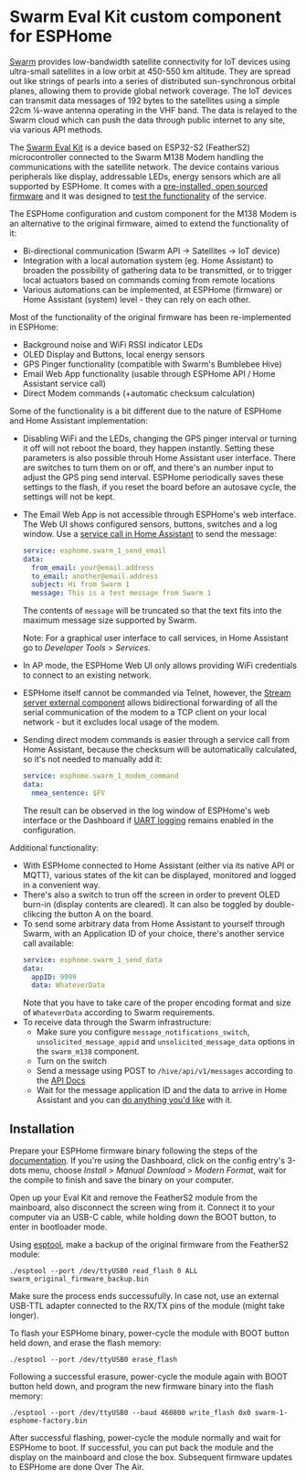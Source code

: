 # Swarm Eval Kit custom component for ESPHome

[Swarm](https://swarm.space/) provides low-bandwidth satellite connectivity for IoT devices using ultra-small satellites in a low orbit at 450-550 km altitude. They are spread out like strings of pearls into a series of distributed sun-synchronous orbital planes, allowing them to provide global network coverage. The IoT devices can transmit data messages of 192 bytes to the satellites using a simple 22cm ¼-wave antenna operating in the VHF band. The data is relayed to the Swarm cloud which can push the data through public internet to any site, via various API methods.

The [Swarm Eval Kit](https://swarm.space/product/swarm-eval-kit/) is a device based on ESP32-S2 (FeatherS2) microcontroller connected to the Swarm M138 Modem handling the communications with the satellite network. The device contains various peripherals like display, addressable LEDs, energy sensors which are all supported by ESPHome.
It comes with a [pre-installed, open sourced firmware](https://github.com/Swarm-Technologies/Getting-Started) and it was designed to [test the functionality](https://swarm.space/swarm-eval-kit-quickstart-guide/) of the service.

The ESPHome configuration and custom component for the M138 Modem is an alternative to the original firmware, aimed to extend the functionality of it:

 - Bi-directional communication (Swarm API -> Satellites -> IoT device)
 - Integration with a local automation system (eg. Home Assistant) to broaden the possibility of gathering data to be transmitted, or to trigger local actuators based on commands coming from remote locations
 - Various automations can be implemented, at ESPHome (firmware) or Home Assistant (system) level - they can rely on each other.

Most of the functionality of the original firmware has been re-implemented in ESPHome:

 - Background noise and WiFi RSSI indicator LEDs
 - OLED Display and Buttons, local energy sensors
 - GPS Pinger functionality (compatible with Swarm's Bumblebee Hive)
 - Email Web App functionality (usable through ESPHome API / Home Assistant service call)
 - Direct Modem commands (+automatic checksum calculation)

Some of the functionality is a bit different due to the nature of ESPHome and Home Assistant implementation:

 - Disabling WiFi and the LEDs, changing the GPS pinger interval or turning it off will not reboot the board, they happen instantly. Setting these parameters is also possible throuh Home Assistant user interface. There are switches to turn them on or off, and there's an number input to adjust the GPS ping send interval. ESPHome periodically saves these settings to the flash, if you reset the board before an autosave cycle, the settings will not be kept.
 - The Email Web App is not accessible through ESPHome's web interface. The Web UI shows configured sensors, buttons, switches and a log window. Use a [service call in Home Assistant](https://www.home-assistant.io/docs/scripts/service-calls/) to send the message:
 
    ```yaml
    service: esphome.swarm_1_send_email
    data:
      from_email: your@email.address
      to_email: another@email.address
      subject: Hi from Swarm 1
      message: This is a test message from Swarm 1
    ```
    The contents of `message` will be truncated so that the text fits into the maximum message size supported by Swarm.
    
    Note: For a graphical user interface to call services, in Home Assistant go to _Developer Tools_ > _Services_.
 
 - In AP mode, the ESPHome Web UI only allows providing WiFi credentials to connect to an existing network.
 - ESPHome itself cannot be commanded via Telnet, however, the [Stream server external component](https://github.com/oxan/esphome-stream-server) allows bidirectional forwarding of all the serial communication of the modem to a TCP client on your local network - but it excludes local usage of the modem.
 - Sending direct modem commands is easier through a service call from Home Assistant, because the checksum will be automatically calculated, so it's not needed to manually add it:
    ```yaml
    service: esphome.swarm_1_modem_command
    data:
      nmea_sentence: $FV
    ``` 
    The result can be observed in the log window of ESPHome's web interface or the Dashboard if [UART logging](https://esphome.io/components/uart.html#debugging) remains enabled in the configuration.
 
Additional functionality:

 - With ESPHome connected to Home Assistant (either via its native API or MQTT), various states of the kit can be displayed, monitored and logged in a convenient way.
 - There's also a switch to trun off the screen in order to prevent OLED burn-in (display contents are cleared). It can also be toggled by double-clikcing the button A on the board.
 - To send some arbitrary data from Home Assistant to yourself through Swarm, with an Application ID of your choice, there's another service call available:
    ```yaml
    service: esphome.swarm_1_send_data
    data:
      appID: 9999
      data: WhateverData
    ```
    Note that you have to take care of the proper encoding format and size of `WhateverData` according to Swarm requirements.
 - To receive data through the Swarm infrastructure:
    - Make sure you configure `message_notifications_switch`, `unsolicited_message_appid` and `unsolicited_message_data` options in the `swarm_m138` component.
    - Turn on the switch
    - Send a message using POST to `/hive/api/v1/messages` according to the [API Docs](https://bumblebee.hive.swarm.space/apiDocs)
    - Wait for the message application ID and the data to arrive in Home Assistant and you can [do anything you'd like](https://www.home-assistant.io/docs/automation/trigger/#state-trigger) with it.

## Installation

Prepare your ESPHome firmware binary following the steps of the [documentation](https://esphome.io/). If you're using the Dashboard, click on the config entry's 3-dots menu, choose _Install_ > _Manual Download_ > _Modern Format_, wait for the compile to finish and save the binary on your computer.

Open up your Eval Kit and remove the FeatherS2 module from the mainboard, also disconnect the screen wing from it. Connect it to your computer via an USB-C cable, while holding down the BOOT button, to enter in bootloader mode.

Using [esptool](https://github.com/espressif/esptool), make a backup of the original firmware from the FeatherS2 module:
```
./esptool --port /dev/ttyUSB0 read_flash 0 ALL swarm_original_firmware_backup.bin
```

Make sure the process ends successufully. In case not, use an external USB-TTL adapter connected to the RX/TX pins of the module (might take longer).

To flash your ESPHome binary, power-cycle the module with BOOT button held down, and erase the flash memory:
```
./esptool --port /dev/ttyUSB0 erase_flash
```
Following a successful erasure, power-cycle the module again with BOOT button held down, and program the new firmware binary into the flash memory:

```
./esptool --port /dev/ttyUSB0 --baud 460800 write_flash 0x0 swarm-1-esphome-factory.bin
```

After successful flashing, power-cycle the module normally and wait for ESPHome to boot. If successful, you can put back the module and the display on the mainboard and close the box. Subsequent firmware updates to ESPHome are done Over The Air.
